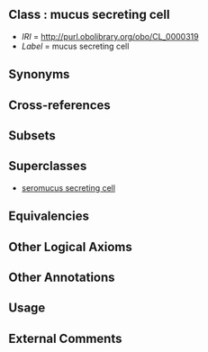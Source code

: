 
## Class : mucus secreting cell

 * *IRI* = http://purl.obolibrary.org/obo/CL_0000319
 * *Label* = mucus secreting cell

## Synonyms


## Cross-references


## Subsets


## Superclasses

 * [seromucus secreting cell](../../CL/59/CL_0000159.md)

## Equivalencies


## Other Logical Axioms


## Other Annotations


## Usage


## External Comments

